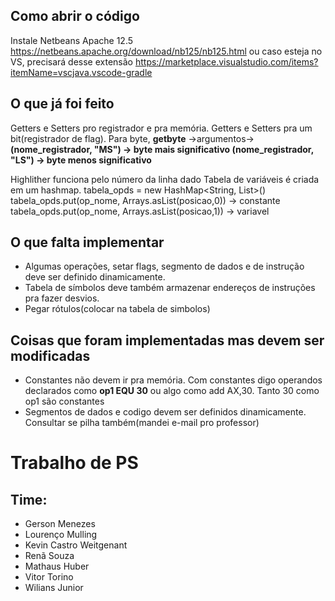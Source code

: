 ## Como abrir o código

Instale Netbeans Apache 12.5 https://netbeans.apache.org/download/nb125/nb125.html ou caso esteja no VS, precisará desse extensão https://marketplace.visualstudio.com/items?itemName=vscjava.vscode-gradle


## O que já foi feito

Getters e Setters pro registrador e pra memória.
Getters e Setters pra um bit(registrador de flag).  Para byte, **getbyte** ->argumentos->  **(nome_registrador, "MS") -> byte mais significativo   (nome_registrador, "LS") -> byte menos significativo**

Highlither funciona pelo número da linha dado
Tabela de variáveis é criada em um hashmap.   tabela_opds = new HashMap<String, List<Integer>>()    
                                              tabela_opds.put(op_nome, Arrays.asList(posicao,0))   ->  constante  
                                              tabela_opds.put(op_nome, Arrays.asList(posicao,1))   ->  variavel



## O que falta implementar
- Algumas operações, setar flags, segmento de dados e de instrução deve ser definido dinamicamente. 
- Tabela de símbolos deve também armazenar endereços de instruções pra fazer desvios.
- Pegar rótulos(colocar na tabela de simbolos)



## Coisas que foram implementadas mas devem ser modificadas
- Constantes não devem ir pra memória. Com constantes digo operandos declarados como **op1 EQU 30** ou algo como add AX,30.  Tanto 30 como op1 são constantes
- Segmentos de dados e codigo devem ser definidos dinamicamente. Consultar se pilha também(mandei e-mail pro professor)




# Trabalho de PS

## Time:

- Gerson Menezes
- Lourenço Mulling
- Kevin Castro Weitgenant
- Renã Souza
- Mathaus Huber
- Vitor Torino
- Wilians Junior


